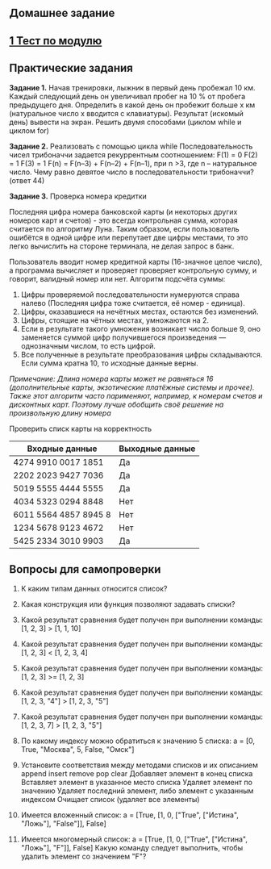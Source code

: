 ## Домашнее задание

## [1 Тест по модулю](https://forms.gle/ZvuupRcjJkUPL9rZ8)


## Практические задания

__Задание 1.__
Начав тренировки, лыжник в первый день пробежал 10 км. Каждый следующий день он увеличивал пробег на 10 % от пробега предыдущего дня. Определить в какой день он пробежит больше x км (натуральное число x вводится с клавиатуры).
Результат (искомый день) вывести на экран.
Решить двумя способами (циклом while и циклом for)

__Задание 2.__ Реализовать с помощью цикла while
Последовательность чисел трибоначчи задается рекуррентным соотношением:
F(1) = 0
F(2) = 1
F(3) = 1
F(n) = F(n–3) + F(n–2) + F(n–1), при n >3, где n – натуральное число.
Чему равно девятое число в последовательности трибоначчи? (ответ 44)


__Задание 3.__ Проверка номера кредитки

Последняя цифра номера банковской карты (и некоторых других номеров карт и счетов) - это всегда контрольная сумма, которая считается по алгоритму Луна. Таким образом, если пользователь ошибётся в одной цифре или перепутает две цифры местами, то это легко вычислить на стороне терминала, не делая запрос в банк.

Пользователь вводит номер кредитной карты (16-значное целое число), а программа вычисляет и проверяет проверяет контрольную сумму, и говорит, валидный номер или нет. Алгоритм подсчёта суммы:

1. Цифры проверяемой последовательности нумеруются справа налево (Последняя цифра тоже считается, её номер - единица).
2. Цифры, оказавшиеся на нечётных местах, остаются без изменений.
3. Цифры, стоящие на чётных местах, умножаются на 2.
4. Если в результате такого умножения возникает число больше 9, оно заменяется суммой цифр получившегося произведения — однозначным числом, то есть цифрой.
5. Все полученные в результате преобразования цифры складываются. Если сумма кратна 10, то исходные данные верны.

*Примечание: Длина номера карты может не равняться 16 (дополнительные карты, экзотические платёжные системы и прочее). Также этот алгоритм часто парименяют, например, к номерам счетов и дисконтных карт. Поэтому лучше обобщить своё решение на произвольную длину номера*


Проверить списк карты на корректность


  Входные данные  |  Выходные данные
---------|-------
4274 9910 0017 1851 | Да
2202 2023 9427 7036 | Да
5019 5555 4444 5555 | Да
4034 5323 0294 8848 | Нет
6011 5564 4857 8945 8 | Нет
1234 5678 9123 4672 | Нет
5425 2334 3010 9903 | Да








## Вопросы для самопроверки

1. К каким типам данных относится список?
2. Какая конструкция или функция позволяют задавать списки?
3. Какой результат сравнения будет получен при выполнении команды:
[1, 2, 3] > [1, 1, 10]
4. Какой результат сравнения будет получен при выполнении команды:
[1, 2, 3] < [1, 2, 3, 4]
5. Какой результат сравнения будет получен при выполнении команды:
[1, 2, 3] >= [1, 2, 3]
6. Какой результат сравнения будет получен при выполнении команды:
[1, 2, 3, "4"] > [1, 2, 3, "5"]
7. Какой результат сравнения будет получен при выполнении команды:
[1, 2, 3, 7] > [1, 2, 3, "5"]
8. По какому индексу можно обратиться к значению 5 списка:
a = [0, True, "Москва", 5, False, "Омск"]
9. Установите соответствия между методами списков и их описанием
append
insert
remove
pop
clear
	Добавляет элемент в конец списка
Вставляет элемент в указанное место списка
Удаляет элемент по значению
Удаляет последний элемент, либо элемент с указанным индексом
Очищает список (удаляет все элементы)


10. Имеется вложенный список:
a = [True, [1, 0, ["True", ["Истина", "Ложь"], "False"]], False]
11. Имеется многомерный список:
a = [True, [1, 0, ["True", ["Истина", "Ложь"], "F"]], False]
Какую команду следует выполнить, чтобы удалить элемент со значением "F"?


